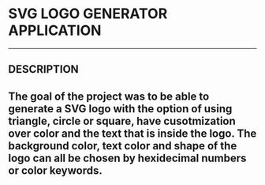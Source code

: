 # SVG LOGO GENERATOR APPLICATION

__________________________________________

## DESCRIPTION
## The goal of the project was to be able to generate a SVG logo with the option of using triangle, circle or square, have cusotmization over color and the text that is inside the logo. The background color, text color and shape of the logo can all be chosen by hexidecimal numbers or color keywords.
